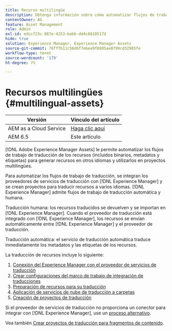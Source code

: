 ```yaml
---
title: Recurso multilingüe
description: Obtenga información sobre cómo automatizar flujos de trabajo para traducir recursos, incluidos binarios, metadatos y etiquetas, a varios idiomas.
contentOwner: AG
feature: Asset Management
role: Admin
exl-id: edccf23c-087e-4253-babb-dd4c6610517d
hide: true
solution: Experience Manager, Experience Manager Assets
source-git-commit: 76fffb11c56dbf7ebee9f6805ae0799cd32985fe
workflow-type: tm+mt
source-wordcount: '179'
ht-degree: 7%

---
```


# Recursos multilingües {#multilingual-assets}

| Versión | Vínculo del artículo |
| -------- | ---------------------------- |
| AEM as a Cloud Service | [Haga clic aquí](https://experienceleague.adobe.com/docs/experience-manager-cloud-service/content/assets/admin/translate-assets.html?lang=es) |
| AEM 6.5 | Este artículo |

[!DNL Adobe Experience Manager Assets] le permite automatizar los flujos de trabajo de traducción de los recursos (incluidos binarios, metadatos y etiquetas) para generar recursos en otros idiomas y utilizarlos en proyectos multilingües.

Para automatizar los flujos de trabajo de traducción, se integran los proveedores de servicios de traducción con [!DNL Experience Manager] y se crean proyectos para traducir recursos a varios idiomas. [!DNL Experience Manager] admite flujos de trabajo de traducción automática y humana.

Traducción humana: los recursos traducidos se devuelven y se importan en [!DNL Experience Manager]. Cuando el proveedor de traducción está integrado con [!DNL Experience Manager], los recursos se envían automáticamente entre [!DNL Experience Manager] y el proveedor de traducción.

Traducción automática: el servicio de traducción automática traduce inmediatamente los metadatos y las etiquetas de los recursos.

La traducción de recursos incluye lo siguiente:

1. [Conexión del Experience Manager con el proveedor de servicios de traducción](/help/sites-administering/tc-tic.md#connecting-to-a-translation-service-provider)
1. [Crear configuraciones del marco de trabajo de integración de traducciones](/help/sites-administering/tc-tic.md)
1. [Preparación de recursos para su traducción](preparing-assets-for-translation.md)
1. [Aplicación de servicios de nube de traducción a carpetas](transition-cloud-services.md)
1. [Creación de proyectos de traducción](translation-projects.md)

Si el proveedor de servicios de traducción no proporciona un conector para integrar con [!DNL Experience Manager], use un [proceso alternativo](/help/sites-administering/tc-manage.md#exporting-a-translation-job).

Vea también [Crear proyectos de traducción para fragmentos de contenido](creating-translation-projects-for-content-fragments.md).
